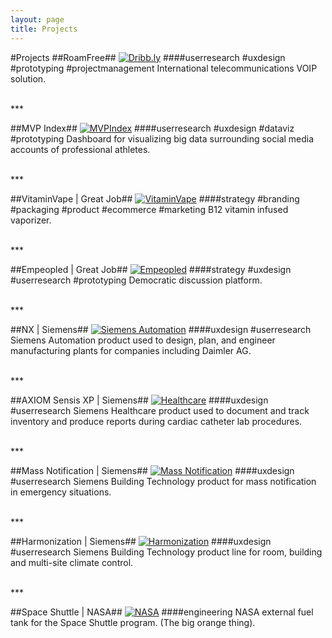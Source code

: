```yaml
---
layout: page
title: Projects
---
```


#Projects
##RoamFree##
[![Dribb.ly](/assets/images/projects/passportphone.png "PassportPhone Image")](http://roamfree.io)
###\#userresearch \#uxdesign \#prototyping \#projectmanagement
International telecommunications VOIP solution.

<br>
***
<br>

##MVP Index##
[![MVPIndex](/assets/images/projects/mvpindex.png "MVP Index Image")](http://www.mvpindex.com)
###\#userresearch \#uxdesign \#dataviz \#prototyping
Dashboard for visualizing big data surrounding social media accounts of professional athletes.

<br>
***
<br>

##VitaminVape | Great Job##
[![VitaminVape](/assets/images/projects/vitamin-vape.png "Vitamin Vape Image")](http://vitaminvape.co)
###\#strategy \#branding \#packaging \#product \#ecommerce \#marketing
B12 vitamin infused vaporizer.

<br>
***
<br>

##Empeopled | Great Job##
[![Empeopled](/assets/images/projects/empeopled.png "Empeopled Image")](http://www.empeopled.com)
###\#strategy \#uxdesign \#userresearch \#prototyping
Democratic discussion platform.

<br>
***
<br>

##NX | Siemens##
[![Siemens Automation](/assets/images/projects/automation.jpg "Siemens Automation Image")](http://www.plm.automation.siemens.com/en_us/products/nx/)
###\#uxdesign \#userresearch
Siemens Automation product used to design, plan, and engineer manufacturing plants for companies including Daimler AG.

<br>
***
<br>

##AXIOM Sensis XP | Siemens##
[![Healthcare](/assets/images/projects/healthcare.jpg "Siemens Healthcare Image")](http://www.healthcare.siemens.com/angio/workplaces/sensis/)
###\#uxdesign \#userresearch
Siemens Healthcare product used to document and track inventory and produce reports during cardiac catheter lab procedures.

<br>
***
<br>

##Mass Notification | Siemens##
[![Mass Notification](/assets/images/projects/mass-notification.jpg "Siemens Mass Notification Image")](/projects/mass-notification)
###\#uxdesign \#userresearch
Siemens Building Technology product for mass notification in emergency situations.

<br>
***
<br>

##Harmonization | Siemens##
[![Harmonization](/assets/images/projects/harmonization.jpg "Siemens Harmonization Image")](http://w3.usa.siemens.com/buildingtechnologies/us/en/mass-notification/pages/mass-notification.aspx)
###\#uxdesign \#userresearch
Siemens Building Technology product line for room, building and multi-site climate control.

<br>
***
<br>

##Space Shuttle | NASA##
[![NASA](/assets/images/projects/space-shuttle.jpg "NASA Image")](http://mafspace.msfc.nasa.gov/)
###\#engineering
NASA external fuel tank for the Space Shuttle program.  (The big orange thing).